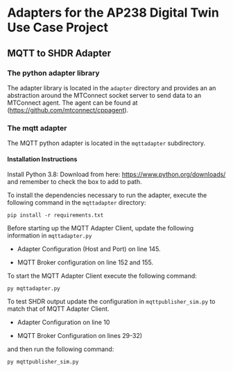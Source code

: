 # Adapters for the AP238 Digital Twin Use Case Project

## MQTT to SHDR Adapter

### The python adapter library

The adapter library is located in the `adapter` directory and provides an an abstraction around the MTConnect socket server to send data to an MTConnect agent. The agent can be found at (https://github.com/mtconnect/cppagent).

### The mqtt adapter

The MQTT python adapter is located in the `mqttadapter` subdirectory.

#### Installation Instructions

Install Python 3.8: Download from here: https://www.python.org/downloads/ and remember to check the box to add to path.

To install the dependencies necessary to run the adapter, execute the following command in the `mqttadapter` directory:

	pip install -r requirements.txt

Before starting up the MQTT Adapter Client, update the following information in `mqttadapter.py`

- Adapter Configuration (Host and Port) on line 145.

- MQTT Broker configuration on line 152 and 155.

To start the MQTT Adapter Client execute the following command:

	py mqttadapter.py

To test SHDR output update the configuration in `mqttpublisher_sim.py` to match that of MQTT Adapter Client.

- Adapter Configuration on line 10

- MQTT Broker Configuration on lines 29-32)

and then run the following command:

	py mqttpublisher_sim.py